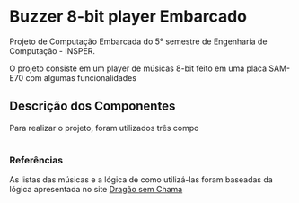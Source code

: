 # Buzzer 8-bit player Embarcado
Projeto de Computação Embarcada do 5° semestre de Engenharia de Computação - INSPER.

 O projeto consiste em um player de músicas 8-bit feito em uma placa SAM-E70 com algumas funcionalidades

## Descrição dos Componentes

Para realizar o projeto, foram utilizados três compo




#
### Referências
As listas das músicas e a lógica de como utilizá-las foram baseadas da lógica apresentada no site [Dragão sem Chama](https://dragaosemchama.com/en/2019/02/songs-for-arduino/)


<!--stackedit_data:
eyJoaXN0b3J5IjpbMzMxNDk5ODExLC0xMTc5MTAwOTMzLC0yOT
I0Mjk5OTMsMTIyMjY3Nzk2MywxODA0NjcyMTExLDE3OTIyMTA0
ODBdfQ==
-->